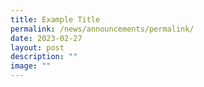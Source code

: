 ```yaml
---
title: Example Title
permalink: /news/announcements/permalink/
date: 2023-02-27
layout: post
description: ""
image: ""
---
```

